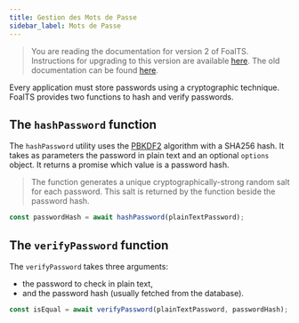 ```yaml
---
title: Gestion des Mots de Passe
sidebar_label: Mots de Passe
---
```


> You are reading the documentation for version 2 of FoalTS. Instructions for upgrading to this version are available [here](../upgrade-to-v2/README.md). The old documentation can be found [here](https://github.com/FoalTS/foal/tree/v1.x/docs).

Every application must store passwords using a cryptographic technique. FoalTS provides two functions to hash and verify passwords.

## The `hashPassword` function

The `hashPassword` utility uses the [PBKDF2](https://en.wikipedia.org/wiki/PBKDF2) algorithm with a SHA256 hash. It takes as parameters the password in plain text and an optional `options` object. It returns a promise which value is a password hash.

> The function generates a unique cryptographically-strong random salt for each password. This salt is returned by the function beside the password hash.

```typescript
const passwordHash = await hashPassword(plainTextPassword);
```

## The `verifyPassword` function

The `verifyPassword` takes three arguments:
- the password to check in plain text,
- and the password hash (usually fetched from the database).

```typescript
const isEqual = await verifyPassword(plainTextPassword, passwordHash);
```